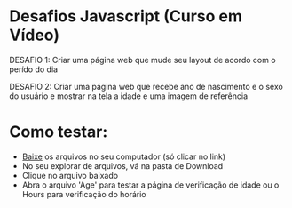 # Desafios Javascript (Curso em Vídeo)

DESAFIO 1: Criar uma página web que mude seu layout de acordo com o perído do dia

DESAFIO 2: Criar uma página web que recebe ano de nascimento e o sexo do usuário e mostrar na tela a idade e uma imagem de referência

# Como testar:

- <a href="https://github.com/marcelypcosta/desafios-js-CursoEmVideo/blob/main/M%C3%B3dulo%20D%20-%20Desafios.zip">Baixe</a> os arquivos no seu computador (só clicar no link)
- No seu explorar de arquivos, vá na pasta de Download
- Clique no arquivo baixado
- Abra o arquivo 'Age' para testar a página de verificação de idade ou o Hours para verificação do horário
